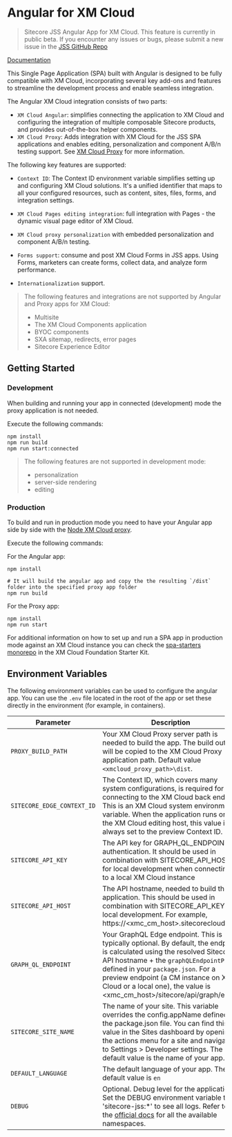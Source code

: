 # Angular for XM Cloud

> Sitecore JSS Angular App for XM Cloud. This feature is currently in public beta.
> If you encounter any issues or bugs, please submit a new issue in the [JSS GitHub Repo](https://github.com/Sitecore/jss)

[Documentation](https://doc.sitecore.com/xmc/en/developers/jss/latest/jss-xmc/introducing-sitecore-javascript-rendering-sdk.html)

This Single Page Application (SPA) built with Angular is designed to be fully compatible with XM Cloud, incorporating several key add-ons and features to streamline the development process and enable seamless integration.

The Angular XM Cloud integration consists of two parts:
- `XM Cloud Angular`: simplifies connecting the application to XM Cloud and configuring the integration of multiple composable Sitecore products, and provides out-of-the-box helper components.
- `XM Cloud Proxy`: Adds integration with XM Cloud for the JSS SPA applications and enables editing, personalization and component A/B/n testing support. See [XM Cloud Proxy](../node-xmcloud-proxy/) for more information.

The following key features are supported:

- `Context ID`: The Context ID environment variable simplifies setting up and configuring XM Cloud solutions. It's a unified identifier that maps to all your configured resources, such as content, sites, files, forms, and integration settings.

- `XM Cloud Pages editing integration`: full integration with Pages - the dynamic visual page editor of XM Cloud.

- `XM Cloud proxy personalization` with embedded personalization and component A/B/n testing.

- `Forms support`: consume and post XM Cloud Forms in JSS apps. Using Forms, marketers can create forms, collect data, and analyze form performance.

- `Internationalization` support.

> The following features and integrations are not supported by Angular and Proxy apps for XM Cloud:
> - Multisite
> - The XM Cloud Components application
> - BYOC components
> - SXA sitemap, redirects, error pages
> - Sitecore Experience Editor

## Getting Started

### Development

When building and running your app in connected (development) mode the proxy application is not needed.

Execute the following commands:
```shell
npm install
npm run build
npm run start:connected
```

> The following features are not supported in development mode:
> * personalization
> * server-side rendering
> * editing

### Production

To build and run in production mode you need to have your Angular app side by side with the [Node XM Cloud proxy](../node-xmcloud-proxy/).

Execute the following commands:

For the Angular app:
```shell
npm install

# It will build the angular app and copy the the resulting `/dist` folder into the specified proxy app folder
npm run build
```

For the Proxy app:

```shell
npm install
npm run start
```

For additional information on how to set up and run a SPA app in production mode against an XM Cloud instance you can check the [spa-starters monorepo](https://github.com/sitecorelabs/xmcloud-foundation-head/tree/main/examples/basic-spa) in the XM Cloud Foundation Starter Kit.

## Environment Variables

The following environment variables can be used to configure the angular app. You can use the `.env` file located in the root of the app or set these directly in the environment (for example, in containers).

| Parameter                              | Description                                                                                                                                |
| -------------------------------------- | ------------------------------------------------------------------------------------------------------------------------------------------ |
| `PROXY_BUILD_PATH`                              | Your XM Cloud Proxy server path is needed to build the app. The build output will be copied to the XM Cloud Proxy application path. Default value `<xmcloud_proxy_path>\dist`.
| `SITECORE_EDGE_CONTEXT_ID`                              | The Context ID, which covers many system configurations, is required for connecting to the XM Cloud back end. This is an XM Cloud system environment variable. When the application runs on the XM Cloud editing host, this value is always set to the preview Context ID.                   |
| `SITECORE_API_KEY`                              | The API key for GRAPH_QL_ENDPOINT authentication. It should be used in combination with SITECORE_API_HOST for local development when connecting to a local XM Cloud instance
| `SITECORE_API_HOST`                              | The API hostname, needed to build the application. This should be used in combination with SITECORE_API_KEY for local development. For example, https://<xmc_cm_host>.sitecorecloud.io.                   |
| `GRAPH_QL_ENDPOINT`                              | Your GraphQL Edge endpoint. This is typically optional. By default, the endpoint is calculated using the resolved Sitecore API hostname + the `graphQLEndpointPath` defined in your `package.json`. For a preview endpoint (a CM instance on XM Cloud or a local one), the value is <xmc_cm_host>/sitecore/api/graph/edge.  |
| `SITECORE_SITE_NAME`                              | The name of your site. This variable overrides the config.appName defined in the package.json file. You can find this value in the Sites dashboard by opening the actions menu for a site and navigating to Settings > Developer settings. The default value is the name of your app.                   |
| `DEFAULT_LANGUAGE`                              | The default language of your app. The default value is `en`                  |
| `DEBUG`                  | Optional. Debug level for the application. Set the DEBUG environment variable to 'sitecore-jss:*' to see all logs. Refer to the [official docs](https://doc.sitecore.com/xmc/en/developers/jss/22/jss-xmc/debug-logging-in-jss-apps.html#namespaces) for all the available namespaces.
